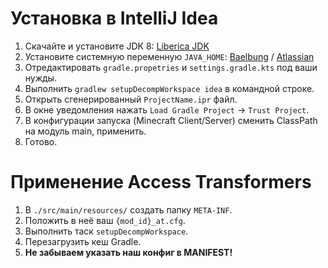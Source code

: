 # Установка в IntelliJ Idea
1. Скачайте и установите JDK 8: [Liberica JDK](https://github.com/bell-sw/Liberica/releases)
2. Установите системную переменную `JAVA_HOME`: [Baelbung](https://www.baeldung.com/java-home-on-windows-mac-os-x-linux) / [Atlassian](https://confluence.atlassian.com/doc/setting-the-java_home-variable-in-windows-8895.html)
3. Отредактировать `gradle.propetries` и `settings.gradle.kts` под ваши нужды.
4. Выполнить `gradlew setupDecompWorkspace idea` в командной строке.
5. Открыть сгенерированный `ProjectName.ipr` файл.
6. В окне уведомления нажать `Load Gradle Project` -> `Trust Project`.
7. В конфигурации запуска (Minecraft Client/Server) сменить ClassPath на модуль main, применить.
8. Готово.

# Применение Access Transformers
1. В `./src/main/resources/` создать папку `META-INF`.
2. Положить в неё ваш `{mod_id}_at.cfg`.
3. Выполнить таск `setupDecompWorkspace`.
4. Перезагрузить кеш Gradle.
5. **Не забываем указать наш конфиг в MANIFEST!**